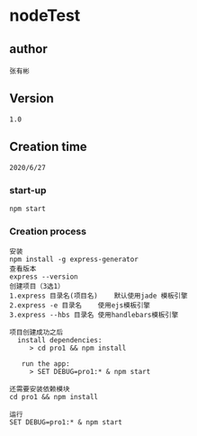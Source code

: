 # nodeTest

## author
```
张有彬
```
## Version
```
1.0
```
## Creation time
```
2020/6/27
```
### start-up
```
npm start
```
### Creation process
```
安装
npm install -g express-generator
查看版本
express --version
创建项目（3选1）
1.express 目录名(项目名)    默认使用jade 模板引擎
2.express -e 目录名    使用ejs模板引擎
3.express --hbs 目录名 使用handlebars模板引擎

项目创建成功之后
  install dependencies:
     > cd pro1 && npm install

   run the app:
     > SET DEBUG=pro1:* & npm start

还需要安装依赖模块
cd pro1 && npm install

运行
SET DEBUG=pro1:* & npm start

```
